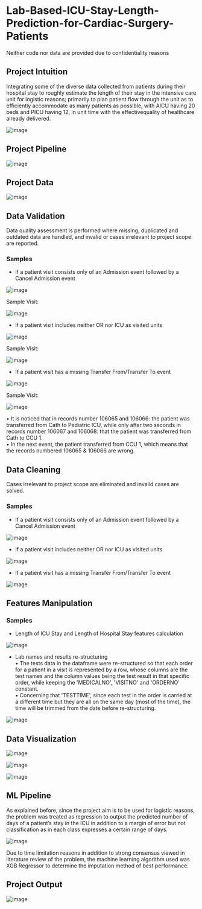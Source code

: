 # Lab-Based-ICU-Stay-Length-Prediction-for-Cardiac-Surgery-Patients
Neither code nor data are provided due to confidentiality reasons

## Project Intuition
Integrating some of the diverse data collected from patients during their hospital stay to roughly estimate the length of their stay in the intensive care unit for logistic reasons; primarily to plan patient flow through the unit as to efficiently accommodate as many patients as possible, with AICU having 20  beds and PICU having 12, in unit time with the effectivequality of healthcare already delivered.

![image](https://user-images.githubusercontent.com/81769303/205239089-09046369-e1ea-4590-9d57-c078d040e75e.png)

## Project Pipeline

![image](https://user-images.githubusercontent.com/81769303/205239345-edc40cf9-acc2-4241-9e95-f0dc015660cb.png)

## Project Data

![image](https://user-images.githubusercontent.com/81769303/205239511-cfc25c71-80a6-4dc4-a665-ddc5318741cd.png)

## Data Validation
Data quality assessment is performed where missing, duplicated and outdated data are handled, and invalid or cases irrelevant to project scope are reported.
### Samples
- If a patient visit consists only of an Admission event followed by a Cancel Admission event

![image](https://user-images.githubusercontent.com/81769303/205240130-590ba8ee-67cc-470c-94d5-702da403912b.png)

Sample Visit:

![image](https://user-images.githubusercontent.com/81769303/205240203-c68297e9-01fa-4f95-8fe5-c6b1d68ac255.png)

- If a patient visit includes neither OR nor ICU as visited units

![image](https://user-images.githubusercontent.com/81769303/205240325-722a8886-eec4-4c99-8080-d2765c50ddb0.png)

Sample Visit:

![image](https://user-images.githubusercontent.com/81769303/205240386-b008bb68-e0eb-4c54-b0c0-765eded61d48.png)

- If a patient visit has a missing Transfer From/Transfer To event

![image](https://user-images.githubusercontent.com/81769303/205240481-3b254a3e-867b-40d9-9e12-079ee3846e00.png)

Sample Visit:

![image](https://user-images.githubusercontent.com/81769303/205240681-134f6855-e597-49ca-b57f-84075fc444e1.png)

•	It is noticed that in records number 106065 and 106066: the patient was transferred from Cath to Pediatric ICU, while only after two seconds in records number 106067 and 106068: that the patient was transferred from Cath to CCU 1.                                
•	In the next event, the patient transferred from CCU 1, which means that the records numbered 106065 & 106066 are wrong.

## Data Cleaning
Cases irrelevant to project scope are eliminated and invalid cases are solved.
### Samples
- If a patient visit consists only of an Admission event followed by a Cancel Admission event

![image](https://user-images.githubusercontent.com/81769303/205241892-3203e5ad-d0dd-4825-9114-2ff50886cf00.png)

- If a patient visit includes neither OR nor ICU as visited units

![image](https://user-images.githubusercontent.com/81769303/205242006-f2997236-f414-491b-a2b8-d8b79df2f24c.png)

- If a patient visit has a missing Transfer From/Transfer To event

![image](https://user-images.githubusercontent.com/81769303/205242121-909f7108-cecd-4628-abfa-8efb50140680.png)

## Features Manipulation
### Samples
- Length of ICU Stay and Length of Hospital Stay features calculation

![image](https://user-images.githubusercontent.com/81769303/205242362-155f5928-6c32-4777-a063-ce73a211e149.png)

- Lab names and results re-structuring                                     
•	The tests data in the dataframe were re-structured so that each order for a patient in a visit is represented by a row, whose columns are the test names and the column values being the test result in that specific order, while keeping the 'MEDICALNO', 'VISITNO' and 'ORDERNO' constant.                   
•	Concerning that 'TESTTIME', since each test in the order is carried at a different time but they are all on the same day (most of the time), the time will be trimmed from the date before re-structuring.

![image](https://user-images.githubusercontent.com/81769303/205242629-6ad51df9-d417-484a-a4c7-fd1cde7f37d9.png)

## Data Visualization

![image](https://user-images.githubusercontent.com/81769303/205242931-7e86b200-60d1-442d-bc1c-de4c3fc66eb2.png)

![image](https://user-images.githubusercontent.com/81769303/205242985-70883e73-ed5e-4ce1-b933-5a7aee7ff0be.png)


![image](https://user-images.githubusercontent.com/81769303/205243049-e06be2b8-7440-4bab-b2f0-282d529a20e8.png)

## ML Pipeline
As explained before, since the project aim is to be used for logistic reasons, the problem was treated as regression to output the predicted number of days of a patient’s stay in the ICU in addition to a margin of error but not classification as in each class expresses a certain range of days.

![image](https://user-images.githubusercontent.com/81769303/205243382-85941b49-15c0-4351-b1ba-a99bf7cb781b.png)

Due to time limitation reasons in addition to strong consensus viewed in literature review of the problem, the machine learning algorithm used was XGB Regressor to determine the imputation method of best performance.

## Project Output

![image](https://user-images.githubusercontent.com/81769303/205243538-ad5ccb8a-7ecc-4b72-abb2-5208824cec6b.png)
